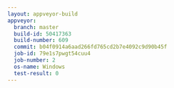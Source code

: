 ```yaml
---
layout: appveyor-build
appveyor:
  branch: master
  build-id: 50417363
  build-number: 609
  commit: b04f0914a6aad266fd765cd2b7e4092c9d90b45f
  job-id: 79e1s7pwgt54cuu4
  job-number: 2
  os-name: Windows
  test-result: 0
---
```

